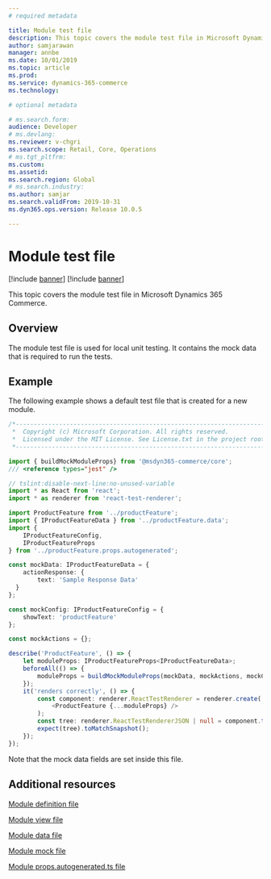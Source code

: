 ```yaml
---
# required metadata

title: Module test file
description: This topic covers the module test file in Microsoft Dynamics 365 Commerce.
author: samjarawan
manager: annbe
ms.date: 10/01/2019
ms.topic: article
ms.prod: 
ms.service: dynamics-365-commerce
ms.technology: 

# optional metadata

# ms.search.form: 
audience: Developer
# ms.devlang: 
ms.reviewer: v-chgri
ms.search.scope: Retail, Core, Operations
# ms.tgt_pltfrm: 
ms.custom: 
ms.assetid: 
ms.search.region: Global
# ms.search.industry: 
ms.author: samjar
ms.search.validFrom: 2019-10-31
ms.dyn365.ops.version: Release 10.0.5

---
```

# Module test file

[!include [banner](../includes/preview-banner.md)]
[!include [banner](../includes/banner.md)]

This topic covers the module test file in Microsoft Dynamics 365 Commerce.

## Overview

The module test file is used for local unit testing. It contains the mock data that is required to run the tests. 

## Example

The following example shows a default test file that is created for a new module.

```typescript
/*---------------------------------------------------------------------------------------------
 *  Copyright (c) Microsoft Corporation. All rights reserved.
 *  Licensed under the MIT License. See License.txt in the project root for license information.
 *--------------------------------------------------------------------------------------------*/

import { buildMockModuleProps} from '@msdyn365-commerce/core';
/// <reference types="jest" />

// tslint:disable-next-line:no-unused-variable
import * as React from 'react';
import * as renderer from 'react-test-renderer';

import ProductFeature from '../productFeature';
import { IProductFeatureData } from '../productFeature.data';
import {
    IProductFeatureConfig,
    IProductFeatureProps
} from '../productFeature.props.autogenerated';

const mockData: IProductFeatureData = {
    actionResponse: {
        text: 'Sample Response Data'
  }
};

const mockConfig: IProductFeatureConfig = {
    showText: 'productFeature'
};

const mockActions = {};

describe('ProductFeature', () => {
    let moduleProps: IProductFeatureProps<IProductFeatureData>;
    beforeAll(() => {
        moduleProps = buildMockModuleProps(mockData, mockActions, mockConfig) as IProductFeatureProps<IProductFeatureData>;
    });
    it('renders correctly', () => {
        const component: renderer.ReactTestRenderer = renderer.create(
            <ProductFeature {...moduleProps} />
        );
        const tree: renderer.ReactTestRendererJSON | null = component.toJSON();
        expect(tree).toMatchSnapshot();
    });
});
```

Note that the mock data fields are set inside this file.

## Additional resources

[Module definition file](module-definition-file.md)

[Module view file](module-view-file.md)

[Module data file](module-data-file.md)

[Module mock file](module-mock-file.md)

[Module props.autogenerated.ts file](module-props-autogenerated-ts-file.md)
